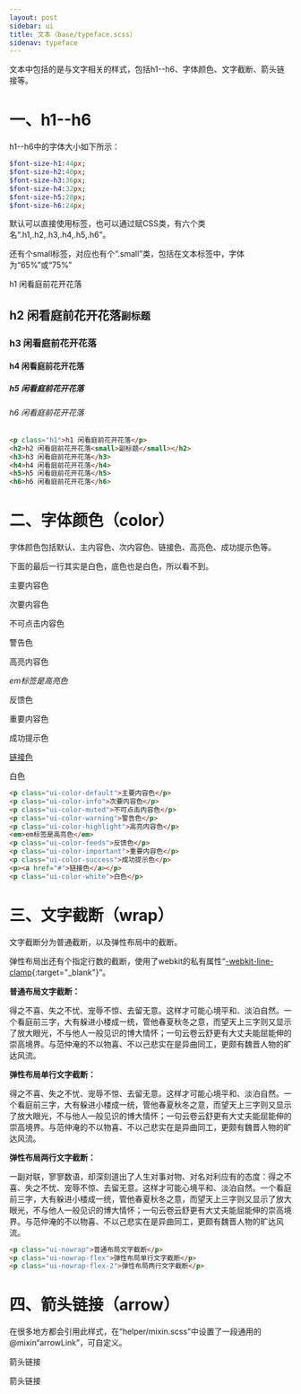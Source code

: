 ```yaml
---
layout: post
sidebar: ui
title: 文本（base/typeface.scss）
sidenav: typeface
---
```


文本中包括的是与文字相关的样式，包括h1--h6、字体颜色、文字截断、箭头链接等。

# 一、h1--h6

h1--h6中的字体大小如下所示：

```sass
$font-size-h1:44px;
$font-size-h2:40px;
$font-size-h3:36px;
$font-size-h4:32px;
$font-size-h5:28px;
$font-size-h6:24px;
```

默认可以直接使用标签，也可以通过赋CSS类，有六个类名“.h1,.h2,.h3,.h4,.h5,.h6”。

还有个small标签，对应也有个“.small”类，包括在文本标签中，字体为“65%”或“75%”

<div class="demo-border">
  <p class="h1">h1 闲看庭前花开花落</p>
  <h2>h2 闲看庭前花开花落<small>副标题</small></h2>
  <h3>h3 闲看庭前花开花落</h3>
  <h4>h4 闲看庭前花开花落</h4>
  <h5>h5 闲看庭前花开花落</h5>
  <h6>h6 闲看庭前花开花落</h6>
</div>

```html
<p class="h1">h1 闲看庭前花开花落</p>
<h2>h2 闲看庭前花开花落<small>副标题</small></h2>
<h3>h3 闲看庭前花开花落</h3>
<h4>h4 闲看庭前花开花落</h4>
<h5>h5 闲看庭前花开花落</h5>
<h6>h6 闲看庭前花开花落</h6>
```

# 二、字体颜色（color）

字体颜色包括默认、主内容色、次内容色、链接色、高亮色、成功提示色等。

下面的最后一行其实是白色，底色也是白色，所以看不到。

<div class="demo-border">
    <p class="ui-color-default">主要内容色</p>
    <p class="ui-color-info">次要内容色</p>
    <p class="ui-color-muted">不可点击内容色</p>
    <p class="ui-color-warning">警告色</p>
    <p class="ui-color-highlight">高亮内容色</p>
    <em>em标签是高亮色</em>
    <p class="ui-color-feeds">反馈色</p>
    <p class="ui-color-important">重要内容色</p>
    <p class="ui-color-success">成功提示色</p>
    <p><a href="#">链接色</a></p>
    <p class="ui-color-white">白色</p>
</div>

```html
<p class="ui-color-default">主要内容色</p>
<p class="ui-color-info">次要内容色</p>
<p class="ui-color-muted">不可点击内容色</p>
<p class="ui-color-warning">警告色</p>
<p class="ui-color-highlight">高亮内容色</p>
<em>em标签是高亮色</em>
<p class="ui-color-feeds">反馈色</p>
<p class="ui-color-important">重要内容色</p>
<p class="ui-color-success">成功提示色</p>
<p><a href="#">链接色</a></p>
<p class="ui-color-white">白色</p>
```

# 三、文字截断（wrap）

文字截断分为普通截断，以及弹性布局中的截断。

弹性布局出还有个指定行数的截断，使用了webkit的私有属性“[-webkit-line-clamp](http://www.css88.com/webkit/-webkit-line-clamp/){:target="_blank"}”。

<div class="demo-border">
  <p><strong>普通布局文字截断：</strong></p>
  <p class="ui-nowrap">得之不喜、失之不忧、宠辱不惊、去留无意。这样才可能心境平和、淡泊自然。一个看庭前三字，大有躲进小楼成一统，管他春夏秋冬之意，而望天上三字则又显示了放大眼光，不与他人一般见识的博大情怀；一句云卷云舒更有大丈夫能屈能伸的崇高境界。与范仲淹的不以物喜、不以己悲实在是异曲同工，更颇有魏晋人物的旷达风流。</p>
  <p><strong>弹性布局单行文字截断：</strong></p>
  <p class="ui-nowrap-flex">得之不喜、失之不忧、宠辱不惊、去留无意。这样才可能心境平和、淡泊自然。一个看庭前三字，大有躲进小楼成一统，管他春夏秋冬之意，而望天上三字则又显示了放大眼光，不与他人一般见识的博大情怀；一句云卷云舒更有大丈夫能屈能伸的崇高境界。与范仲淹的不以物喜、不以己悲实在是异曲同工，更颇有魏晋人物的旷达风流。</p>
  <p><strong>弹性布局两行文字截断：</strong></p>
  <p class="ui-nowrap-flex-2">一副对联，寥寥数语，却深刻道出了人生对事对物、对名对利应有的态度：得之不喜、失之不忧、宠辱不惊、去留无意。这样才可能心境平和、淡泊自然。一个看庭前三字，大有躲进小楼成一统，管他春夏秋冬之意，而望天上三字则又显示了放大眼光，不与他人一般见识的博大情怀；一句云卷云舒更有大丈夫能屈能伸的崇高境界。与范仲淹的不以物喜、不以己悲实在是异曲同工，更颇有魏晋人物的旷达风流。</p>
</div>

```html
<p class="ui-nowrap">普通布局文字截断</p>
<p class="ui-nowrap-flex">弹性布局单行文字截断</p>
<p class="ui-nowrap-flex-2">弹性布局两行文字截断</p>
```

# 四、箭头链接（arrow）

在很多地方都会引用此样式，在“helper/mixin.scss”中设置了一段通用的@mixin“arrowLink”，可自定义。

<div class="demo-border">
    <div class="ui-arrow-link">
      <p>箭头链接</p>
      <p>箭头链接</p>
    </div>
</div>